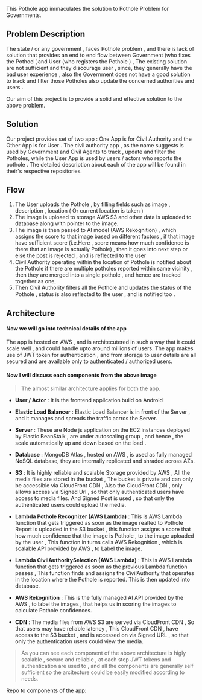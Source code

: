 This Pothole app immaculates the solution to Pothole Problem for Governments.

## Problem Description
The state / or any government , faces Pothole problem  , and there is lack of solution that provides an end to end flow between Government (who fixes the Pothoel )and User (who registers the Pothole ) , The existing solution are not sufficient and they discourage user , since, they generally have the bad user experience , also the Government does not have a good solution to track and filter those Potholes also update the concerned authorities and users . 

Our aim of this project is to provide a solid and effective solution to the above problem.

## Solution

Our project provides set of two app : One App is for Civil Authority and the Other App is for User . The civil authority app , as the name suggests is used by Government and Civil Agents to track , update and filter the Potholes,  while the User App is used by users / actors who reports the pothole . The detailed description about each of the app will be found in their's respective repositories.

## Flow 

1) The User uploads the Pothole  , by filling fields such as image , description , location ( Or current location is taken )
2) The image is uploaed to storage AWS S3 and other data is uploaded to database along with pointer to the image.
3) The image is then passed to AI model (AWS Rekognition) , which assigns the score to that image based on different factors , 
      if that image have sufficient score (i.e.Here , score means how much confidence is there that an image is actually Pothole) , then it goes into next step
      or else the post is rejected , and is reflected to the user
4) Civil Authority operating within the location of Pothole is notified about the Pothole 
    if there are multiple potholes reported within same vicinity , then they are merged into a single pothole , and hence are tracked together as one, 
5) Then Civil Authority filters all the Pothole and updates the status of the Pothole , status is also reflected to the user , and is notified too .

## Architecture

#### Now we will go into technical details of the app 

The app is hosted on AWS , and is architecutered in such a way that it could scale well , and could handle upto around millions of users.
The app makes use of JWT token for authentication , and from storage to user details are all secured and are available only to authenticated / authorized users.


#### Now I will discuss each components from the above image 

> The almost similar architecture applies for both the app.

- **User / Actor** : 
  It is the frontend application build on Android
  
- **Elastic Load Balancer** : 
  Elastic Load Balancer is in front of the Server , and it manages and spreads the traffic acrros the Server.
  
- **Server** : 
  These are Node js application on the EC2  instances deployed by Elastic BeanStalk , are under autoscaling group , and hence , the scale automatically up and down based on the load . 
  
- **Database** : 
  MongoDB Atlas , hosted on AWS  , is used as fully managed NoSQL database, they are internally replicated and shraded across AZs.
  
- **S3** : 
  It is highly reliable and scalable Storage provided by AWS , All the media files are stored in the bucket , The bucket is private and can only be accessible via CloudFront CDN , Also the CloudFront CDN , only allows access via Signed Url , so that only authenticated users have access to media files. And Signed Post is used , so that only the authenticated users could upload the media.
  
- **Lambda Pothole Recognizer  (AWS Lambda)** : 
This is AWS Lambda function that gets triggered as soon as the image realted to Pothole Report is uploaded in the S3 bucket , this function assigns a score that how much confidence that the image is Pothole , to the image uploaded by the user , This function in turns calls AWS Rekognition , which is scalable API provided by AWS , to Label the image.

- **Lambda CivilAuthoritySelection (AWS Lambda)** : 
This is AWS Lambda function that gets triggered as soon as the previous Lambda function passes , This function finds and assigns the CivilAuthority that operates in the location where the Pothole is reported. This is then updated into database.

- **AWS Rekognition** : 
This is the fully managed AI API provided by the AWS , to label the images , that helps us in scoring the images to calculate Pothole confidences.

- **CDN** : 
The media files from AWS S3 are served via CloudFront CDN  , So that users may have reliable latency , This CloudFront CDN , have access to the S3 bucket , and is accessed on via Signed URL , so that only the authentication users could view the media. 


> As you can see each component of the above architecture is higly scalable , secure and reliable , at each step JWT tokens and authentication are used to , and all the components are generally self sufficient so the arcitecture could be easily modified according to needs.

Repo to components of the app:
